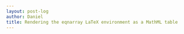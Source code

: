 ```yaml
---
layout: post-log
author: Daniel
title: Rendering the eqnarray LaTeX environment as a MathML table 
---
```


